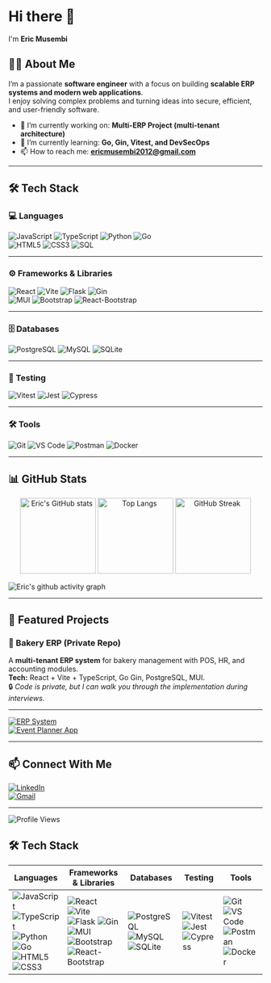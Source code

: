 # Hi there 👋  
I'm **Eric Musembi**  

## 👨‍💻 About Me  
I’m a passionate **software engineer** with a focus on building **scalable ERP systems and modern web applications**.  
I enjoy solving complex problems and turning ideas into secure, efficient, and user-friendly software.  

- 🔭 I’m currently working on: **Multi-ERP Project (multi-tenant architecture)**  
- 🌱 I’m currently learning: **Go, Gin, Vitest, and DevSecOps**  
- 📫 How to reach me: **ericmusembi2012@gmail.com**  

---

## 🛠️ Tech Stack  

### 💻 Languages  
![JavaScript](https://img.shields.io/badge/JavaScript-F7DF1E?logo=javascript&logoColor=black) 
![TypeScript](https://img.shields.io/badge/TypeScript-3178C6?logo=typescript&logoColor=white) 
![Python](https://img.shields.io/badge/Python-3776AB?logo=python&logoColor=white) 
![Go](https://img.shields.io/badge/Go-00ADD8?logo=go&logoColor=white)  
![HTML5](https://img.shields.io/badge/HTML5-E34F26?logo=html5&logoColor=white) 
![CSS3](https://img.shields.io/badge/CSS3-1572B6?logo=css3&logoColor=white) 
![SQL](https://img.shields.io/badge/SQL-4479A1?logo=mysql&logoColor=white)  

---

### ⚙️ Frameworks & Libraries  
![React](https://img.shields.io/badge/React-61DAFB?logo=react&logoColor=black) 
![Vite](https://img.shields.io/badge/Vite-646CFF?logo=vite&logoColor=white) 
![Flask](https://img.shields.io/badge/Flask-000000?logo=flask&logoColor=white) 
![Gin](https://img.shields.io/badge/Gin-008080)  
![MUI](https://img.shields.io/badge/Material_UI-0081CB?logo=mui&logoColor=white) 
![Bootstrap](https://img.shields.io/badge/Bootstrap-7952B3?logo=bootstrap&logoColor=white) 
![React-Bootstrap](https://img.shields.io/badge/React_Bootstrap-61DAFB?logo=react&logoColor=white)  

---

### 🗄️ Databases  
![PostgreSQL](https://img.shields.io/badge/PostgreSQL-336791?logo=postgresql&logoColor=white) 
![MySQL](https://img.shields.io/badge/MySQL-4479A1?logo=mysql&logoColor=white) 
![SQLite](https://img.shields.io/badge/SQLite-07405E?logo=sqlite&logoColor=white)  

---

### 🧪 Testing  
![Vitest](https://img.shields.io/badge/Vitest-6E9F18?logo=vitest&logoColor=white) 
![Jest](https://img.shields.io/badge/Jest-C21325?logo=jest&logoColor=white) 
![Cypress](https://img.shields.io/badge/Cypress-17202C?logo=cypress&logoColor=white)  

---

### 🛠️ Tools  
![Git](https://img.shields.io/badge/Git-F05032?logo=git&logoColor=white) 
![VS Code](https://img.shields.io/badge/VS_Code-007ACC?logo=visualstudiocode&logoColor=white) 
![Postman](https://img.shields.io/badge/Postman-FF6C37?logo=postman&logoColor=white) 
![Docker](https://img.shields.io/badge/Docker-2496ED?logo=docker&logoColor=white)  

---

## 📊 GitHub Stats  

<p align="center">
  <img src="https://github-readme-stats.vercel.app/api?username=Eric-2023&show_icons=true&theme=radical" alt="Eric's GitHub stats" height="150"/>
  <img src="https://github-readme-stats.vercel.app/api/top-langs/?username=Eric-2023&layout=compact&theme=radical" alt="Top Langs" height="150"/>
  <img src="https://streak-stats.demolab.com?user=Eric-2023&theme=radical&hide_border=true" alt="GitHub Streak" height="150"/>
</p>

![Eric's github activity graph](https://github-readme-activity-graph.vercel.app/graph?username=Eric-2023&theme=radical)

---

## 🚀 Featured Projects  

### 🥖 Bakery ERP (Private Repo)  
A **multi-tenant ERP system** for bakery management with POS, HR, and accounting modules.  
**Tech:** React + Vite + TypeScript, Go Gin, PostgreSQL, MUI.  
🔒 *Code is private, but I can walk you through the implementation during interviews.*  

---

[![ERP System](https://github-readme-stats.vercel.app/api/pin/?username=Eric-2023&repo=Multi-ERP&theme=radical)](https://github.com/Eric-2023/Multi-ERP)  
[![Event Planner App](https://github-readme-stats.vercel.app/api/pin/?username=Eric-2023&repo=Event-Planner&theme=radical)](https://github.com/HavenSpaceLtd/Event-Planner)  

---

## 📫 Connect With Me  

[![LinkedIn](https://img.shields.io/badge/LinkedIn-0A66C2?style=for-the-badge&logo=linkedin&logoColor=white)](https://linkedin.com/in/ericmusembi)  
[![Gmail](https://img.shields.io/badge/Email-D14836?style=for-the-badge&logo=gmail&logoColor=white)](mailto:ericmusembi2012@gmail.com)  

---

![Profile Views](https://komarev.com/ghpvc/?username=Eric-2023&label=Profile%20views&color=blue&style=flat)

## 🛠️ Tech Stack  

| Languages | Frameworks & Libraries | Databases | Testing | Tools |
|-----------|-------------------------|-----------|---------|-------|
| ![JavaScript](https://img.shields.io/badge/JavaScript-F7DF1E?logo=javascript&logoColor=black) ![TypeScript](https://img.shields.io/badge/TypeScript-3178C6?logo=typescript&logoColor=white) ![Python](https://img.shields.io/badge/Python-3776AB?logo=python&logoColor=white) ![Go](https://img.shields.io/badge/Go-00ADD8?logo=go&logoColor=white) ![HTML5](https://img.shields.io/badge/HTML5-E34F26?logo=html5&logoColor=white) ![CSS3](https://img.shields.io/badge/CSS3-1572B6?logo=css3&logoColor=white) | ![React](https://img.shields.io/badge/React-61DAFB?logo=react&logoColor=black) ![Vite](https://img.shields.io/badge/Vite-646CFF?logo=vite&logoColor=white) ![Flask](https://img.shields.io/badge/Flask-000000?logo=flask&logoColor=white) ![Gin](https://img.shields.io/badge/Gin-008080) ![MUI](https://img.shields.io/badge/MUI-0081CB?logo=mui&logoColor=white) ![Bootstrap](https://img.shields.io/badge/Bootstrap-7952B3?logo=bootstrap&logoColor=white) ![React-Bootstrap](https://img.shields.io/badge/React_Bootstrap-61DAFB?logo=react&logoColor=white) | ![PostgreSQL](https://img.shields.io/badge/PostgreSQL-336791?logo=postgresql&logoColor=white) ![MySQL](https://img.shields.io/badge/MySQL-4479A1?logo=mysql&logoColor=white) ![SQLite](https://img.shields.io/badge/SQLite-07405E?logo=sqlite&logoColor=white) | ![Vitest](https://img.shields.io/badge/Vitest-6E9F18?logo=vitest&logoColor=white) ![Jest](https://img.shields.io/badge/Jest-C21325?logo=jest&logoColor=white) ![Cypress](https://img.shields.io/badge/Cypress-17202C?logo=cypress&logoColor=white) | ![Git](https://img.shields.io/badge/Git-F05032?logo=git&logoColor=white) ![VS Code](https://img.shields.io/badge/VS_Code-007ACC?logo=visualstudiocode&logoColor=white) ![Postman](https://img.shields.io/badge/Postman-FF6C37?logo=postman&logoColor=white) ![Docker](https://img.shields.io/badge/Docker-2496ED?logo=docker&logoColor=white) |

